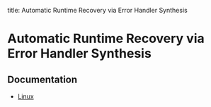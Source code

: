 title: Automatic Runtime Recovery via Error Handler Synthesis


# Automatic Runtime Recovery via Error Handler Synthesis

## Documentation

* [Linux](linux)
